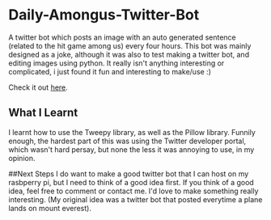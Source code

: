 # Daily-Amongus-Twitter-Bot
A twitter bot which posts an image with an auto generated sentence (related to the hit game among us) every four hours.
This bot was mainly designed as a joke, although it was also to test making a twitter bot, and editing images using python.
It really isn't anything interesting or complicated, i just found it fun and interesting to make/use :)

Check it out [here](https://twitter.com/amongusdaily).

## What I Learnt
I learnt how to use the Tweepy library, as well as the Pillow library. Funnily enough, the hardest part of this was using the Twitter developer portal, which wasn't hard persay, but none the less it was annoying to use, in my opinion.

##Next Steps
I do want to make a good twitter bot that I can host on my rasbperry pi, but I need to think of a good idea first. If you think of a good idea, feel free to comment or contact me. I'd love to make something really interesting. (My original idea was a twitter bot that posted everytime a plane lands on mount everest).
